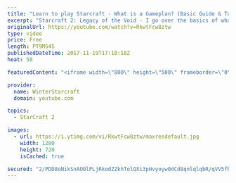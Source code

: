 ```yaml
---
title: "Learn to play Starcraft - What is a Gameplan? (Basic Guide & Tutorial)"
excerpt: "Starcraft 2: Legacy of the Void - I go over the basics of what a gameplan in starcraft 2 is and how to put one together.  Note this is not a guide on WHAT gameplan you should be using as each race!"
originalUrl: https://youtube.com/watch?v=RkwtFcw8ztw
type: video
price: Free
length: PT9M54S
publishedDateTime: 2017-11-19T17:10:18Z
heat: 50

featuredContent: "<iframe width=\"800\" height=\"500\" frameborder=\"0\" src=\"https://www.youtube.com/embed/RkwtFcw8ztw\" allow=\"accelerometer; autoplay; encrypted-media; gyroscope; picture-in-picture\" allowfullscreen></iframe>"

provider:
  name: WinterStarcraft
  domain: youtube.com

topics:
  - StarCraft 2

images:
  - url: https://i.ytimg.com/vi/RkwtFcw8ztw/maxresdefault.jpg
    width: 1280
    height: 720
    isCached: true

secured: "2/PDD8oNikSnAO0lPLjRkodZZkhTolQXi3pHvyoyw0dCd8qnlqlqbR/qVV5fRpB0gKZc7kZM8ev70U2D83soF2AbRTk9Jp34EAo4fYSTk/tDH7cyKcT7BHfCFkkT1BtIdXdqp0Bb07l4Lu60ENn2xWvLbM7b9MKDKRdVmM07XmR5N2umMIXiuX0BE8qaGUZSJu9d7+tkAg7NRdzXJ/1ihk6L2COpyMze+rjpBConRJzkhTTMfjxFUKyc9d8/Bl/5P/IrHtKxRFiJuRSNpQxJ3YfnwZ0cv99Es7ojIp3CG613QyFMnUgaw9qQIa0Q1qV+qwpuH5R/pKJKtjj1yeiGJS9uYXSGN2EzaZxnJiZzSF4r+aNTlepkw/CO2frcEsyHCDAqpaTeHPpx0ZDs2Kbl++hJ1NpYkFUz6L7gyzle/dY=;5bxa7KlZMooMJtmvaSVAVg=="
---
```


